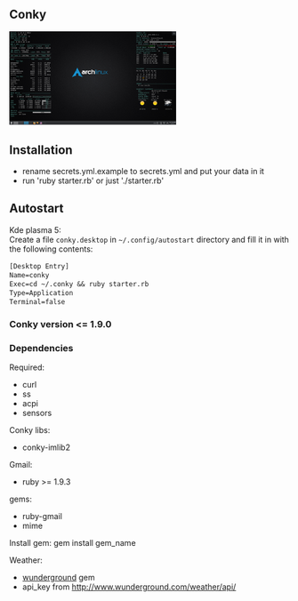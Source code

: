 ## Conky
<img src='1366x768.png' width='300px'>

## Installation
- rename secrets.yml.example to secrets.yml and put your data in it  
- run 'ruby starter.rb' or just './starter.rb'

## Autostart
Kde plasma 5:  
Create a file `conky.desktop` in `~/.config/autostart` directory and fill it in with the following contents:  
```
[Desktop Entry]
Name=conky
Exec=cd ~/.conky && ruby starter.rb
Type=Application
Terminal=false
```

### Conky version <= 1.9.0

### Dependencies
Required:  
  - curl
  - ss
  - acpi
  - sensors

Conky libs:  
  - conky-imlib2

Gmail:  
  - ruby >= 1.9.3

  gems:  
  - ruby-gmail
  - mime

Install gem: gem install gem_name  

Weather:  
  - [wunderground](https://github.com/wnadeau/wunderground) gem
  - api_key from http://www.wunderground.com/weather/api/
